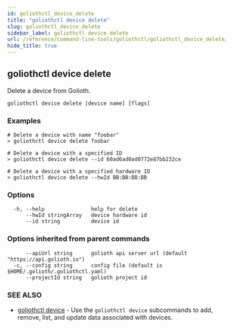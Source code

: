 ```yaml
---
id: goliothctl_device_delete
title: "goliothctl device delete"
slug: goliothctl_device_delete
sidebar_label: goliothctl device delete
url: /reference/command-line-tools/goliothctl/goliothctl_device_delete/
hide_title: true
---
```

## goliothctl device delete

Delete a device from Golioth.

```
goliothctl device delete [device name] [flags]
```

### Examples

```
# Delete a device with name "foobar"
> goliothctl device delete foobar

# Delete a device with a specified ID
> goliothctl device delete --id 60ad6ad0ad0772e87bb232ce

# Delete a device with a specified hardware ID
> goliothctl device delete --hwId BB:BB:BB:BB

```

### Options

```
  -h, --help               help for delete
      --hwId stringArray   device hardware id
      --id string          device id
```

### Options inherited from parent commands

```
      --apiUrl string      golioth api server url (default "https://api.golioth.io")
  -c, --config string      config file (default is $HOME/.golioth/.goliothctl.yaml)
      --projectId string   golioth project id
```

### SEE ALSO

* [goliothctl device](/reference/command-line-tools/goliothctl/goliothctl_device/)	 - Use the `goliothctl device` subcommands to add, remove, list, and update data associated with devices.

